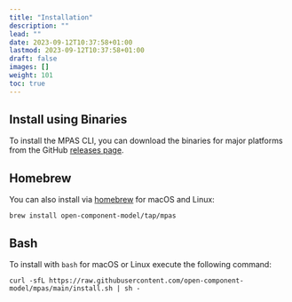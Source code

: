 ```yaml
---
title: "Installation"
description: ""
lead: ""
date: 2023-09-12T10:37:58+01:00
lastmod: 2023-09-12T10:37:58+01:00
draft: false
images: []
weight: 101
toc: true
---
```


## Install using Binaries

To install the MPAS CLI, you can download the binaries for major platforms from the GitHub [releases page](https://github.com/open-component-model/mpas/releases).
## Homebrew

You can also install via [homebrew](https://brew.sh/) for macOS and Linux:

`brew install open-component-model/tap/mpas`

## Bash

To install with `bash` for macOS or Linux execute the following command:

`curl -sfL https://raw.githubusercontent.com/open-component-model/mpas/main/install.sh | sh -`

